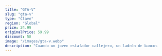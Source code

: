 ```yaml
---
title: "GTA-V"
slug: "gta-v"
type: "Clave"
region: "Global"
price: 24.99
originalPrice: 59.99
discount: 58
image: "/images/gta-v.webp"
description: "Cuando un joven estafador callejero, un ladrón de bancos retirado y un psicópata aterrador se ven involucrados con lo peor y más desquiciado del mundo criminal, el gobierno de los EE. UU. y la industria del espectáculo, deberán llevar a cabo una serie de peligrosos golpes para sobrevivir en una ciudad implacable en la que no pueden confiar en nadie. Y mucho menos los unos en los otros."
---
```

